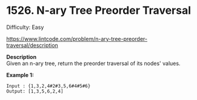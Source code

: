 # 1526. N-ary Tree Preorder Traversal

Difficulty: Easy

https://www.lintcode.com/problem/n-ary-tree-preorder-traversal/description

**Description**  
Given an n-ary tree, return the preorder traversal of its nodes' values.

**Example 1:**
```
Input : {1,3,2,4#2#3,5,6#4#5#6}
Output: [1,3,5,6,2,4]
```
